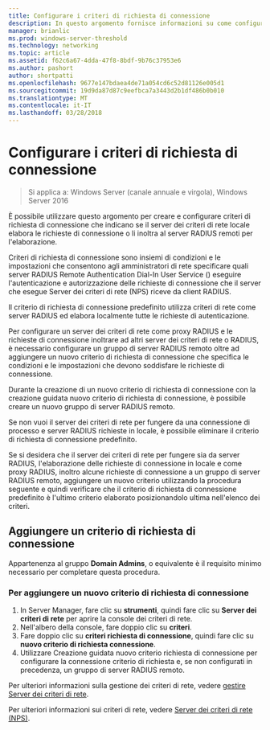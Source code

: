 ```yaml
---
title: Configurare i criteri di richiesta di connessione
description: In questo argomento fornisce informazioni su come configurare criteri richiesta di connessione nel Server dei criteri di rete in Windows Server 2016.
manager: brianlic
ms.prod: windows-server-threshold
ms.technology: networking
ms.topic: article
ms.assetid: f62c6a67-4dda-47f8-8bdf-9b76c37953e6
ms.author: pashort
author: shortpatti
ms.openlocfilehash: 9677e147bdaea4de71a054cd6c52d81126e005d1
ms.sourcegitcommit: 19d9da87d87c9eefbca7a3443d2b1df486b0b010
ms.translationtype: MT
ms.contentlocale: it-IT
ms.lasthandoff: 03/28/2018
---
```

# <a name="configure-connection-request-policies"></a>Configurare i criteri di richiesta di connessione

>Si applica a: Windows Server (canale annuale e virgola), Windows Server 2016

È possibile utilizzare questo argomento per creare e configurare criteri di richiesta di connessione che indicano se il server dei criteri di rete locale elabora le richieste di connessione o li inoltra al server RADIUS remoti per l'elaborazione.

Criteri di richiesta di connessione sono insiemi di condizioni e le impostazioni che consentono agli amministratori di rete specificare quali server RADIUS Remote Authentication Dial-In User Service () eseguire l'autenticazione e autorizzazione delle richieste di connessione che il server che esegue Server dei criteri di rete \(NPS\) riceve da client RADIUS.

Il criterio di richiesta di connessione predefinito utilizza criteri di rete come server RADIUS ed elabora localmente tutte le richieste di autenticazione.

Per configurare un server dei criteri di rete come proxy RADIUS e le richieste di connessione inoltrare ad altri server dei criteri di rete o RADIUS, è necessario configurare un gruppo di server RADIUS remoto oltre ad aggiungere un nuovo criterio di richiesta di connessione che specifica le condizioni e le impostazioni che devono soddisfare le richieste di connessione.

Durante la creazione di un nuovo criterio di richiesta di connessione con la creazione guidata nuovo criterio di richiesta di connessione, è possibile creare un nuovo gruppo di server RADIUS remoto.

Se non vuoi il server dei criteri di rete per fungere da una connessione di processo e server RADIUS richieste in locale, è possibile eliminare il criterio di richiesta di connessione predefinito.

Se si desidera che il server dei criteri di rete per fungere sia da server RADIUS, l'elaborazione delle richieste di connessione in locale e come proxy RADIUS, inoltro alcune richieste di connessione a un gruppo di server RADIUS remoto, aggiungere un nuovo criterio utilizzando la procedura seguente e quindi verificare che il criterio di richiesta di connessione predefinito è l'ultimo criterio elaborato posizionandolo ultima nell'elenco dei criteri.

## <a name="add-a-connection-request-policy"></a>Aggiungere un criterio di richiesta di connessione

Appartenenza al gruppo **Domain Admins**, o equivalente è il requisito minimo necessario per completare questa procedura.

### <a name="to-add-a-new-connection-request-policy"></a>Per aggiungere un nuovo criterio di richiesta di connessione 

1. In Server Manager, fare clic su **strumenti**, quindi fare clic su **Server dei criteri di rete** per aprire la console dei criteri di rete. 
2. Nell'albero della console, fare doppio clic su **criteri**.
3. Fare doppio clic su **criteri richiesta di connessione**, quindi fare clic su **nuovo criterio di richiesta connessione**.
4. Utilizzare Creazione guidata nuovo criterio richiesta di connessione per configurare la connessione criterio di richiesta e, se non configurati in precedenza, un gruppo di server RADIUS remoto.


Per ulteriori informazioni sulla gestione dei criteri di rete, vedere [gestire Server dei criteri di rete](nps-manage-top.md).

Per ulteriori informazioni sui criteri di rete, vedere [Server dei criteri di rete (NPS)](nps-top.md).

